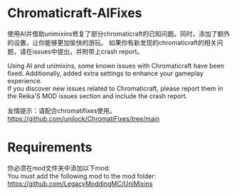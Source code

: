 # Chromaticraft-AIFixes
使用AI并借助unimixins修复了部分chromaticraft的已知问题。同时，添加了额外的设置，让你能够更加愉快的游玩。
如果你有新发现的chromaticraft的相关问题，请在issues中提出，并附带上crash report。  

Using AI and unimixins, some known issues with Chromaticraft have been fixed. Additionally, added extra settings to enhance your gameplay experience.  
If you discover new issues related to Chromaticraft, please report them in the Reika'S MOD issues section and include the crash report.

友情提示：请配合chromatifixes使用。
https://github.com/unilock/ChromatiFixes/tree/main 

# Requirements
你必须在mod文件夹中添加以下mod:  
You must add the following mod to the mod folder: https://github.com/LegacyModdingMC/UniMixins
